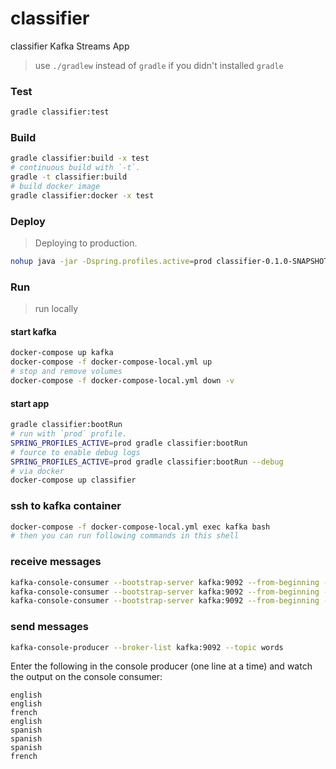 classifier
==========
classifier Kafka Streams App

> use `./gradlew` instead of `gradle` if you didn't installed `gradle`

### Test
```bash
gradle classifier:test
```
### Build
```bash
gradle classifier:build -x test 
# continuous build with `-t`. 
gradle -t classifier:build
# build docker image
gradle classifier:docker -x test 
```

 ### Deploy
 > Deploying to production.
```bash
nohup java -jar -Dspring.profiles.active=prod classifier-0.1.0-SNAPSHOT.jar > classifier.log 2>&1 & 
```

### Run
> run locally
#### start kafka
```bash
docker-compose up kafka
docker-compose -f docker-compose-local.yml up
# stop and remove volumes
docker-compose -f docker-compose-local.yml down -v
```

#### start app
```bash
gradle classifier:bootRun
# run with `prod` profile.
SPRING_PROFILES_ACTIVE=prod gradle classifier:bootRun
# fource to enable debug logs
SPRING_PROFILES_ACTIVE=prod gradle classifier:bootRun --debug
# via docker
docker-compose up classifier
```

### ssh to kafka container
```bash
docker-compose -f docker-compose-local.yml exec kafka bash
# then you can run following commands in this shell
```

### receive messages
```bash
kafka-console-consumer --bootstrap-server kafka:9092 --from-beginning --property print.key=true --topic ecount
kafka-console-consumer --bootstrap-server kafka:9092 --from-beginning --property print.key=true --topic fcount
kafka-console-consumer --bootstrap-server kafka:9092 --from-beginning --property print.key=true --topic scount
```

### send messages
```bash
kafka-console-producer --broker-list kafka:9092 --topic words
```

Enter the following in the console producer (one line at a time) and watch the output on the console consumer:
```  
english
english
french
english
spanish
spanish
spanish
french
 ```
